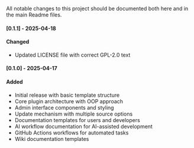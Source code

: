 All notable changes to this project should be documented both here and in the main Readme files.

#### [0.1.1] - 2025-04-18
#### Changed
- Updated LICENSE file with correct GPL-2.0 text

#### [0.1.0] - 2025-04-17
#### Added
- Initial release with basic template structure
- Core plugin architecture with OOP approach
- Admin interface components and styling
- Update mechanism with multiple source options
- Documentation templates for users and developers
- AI workflow documentation for AI-assisted development
- GitHub Actions workflows for automated tasks
- Wiki documentation templates
